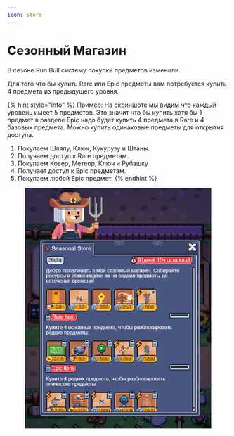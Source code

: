 ```yaml
---
icon: store
---
```


# Сезонный Магазин

В сезоне Run Bull систему покупки предметов изменили. &#x20;

Для того что бы купить Rare или Epic предметы вам потребуется купить 4 предмета из предыдущего уровня.&#x20;

{% hint style="info" %}
Пример: На скриншоте мы видим что каждый уровень имеет 5 предметов.  Это значит что бы купить хотя бы 1 предмет в разделе Epic надо будет купить 4 предмета в Rare и 4 базовых предмета. Можно купить одинаковые предметы для открытия доступа.&#x20;

1. Покупаем Шляпу, Ключ, Кукурузу и Штаны.&#x20;
2. Получаем доступ к Rare предметам.&#x20;
3. Покупаем Ковер, Метеор, Ключ  и Рубашку&#x20;
4. Получает доступ к Epic предметам.
5. Покупаем любой Epic предмет.&#x20;
{% endhint %}

<figure><img src="../.gitbook/assets/image (13).png" alt=""><figcaption></figcaption></figure>


